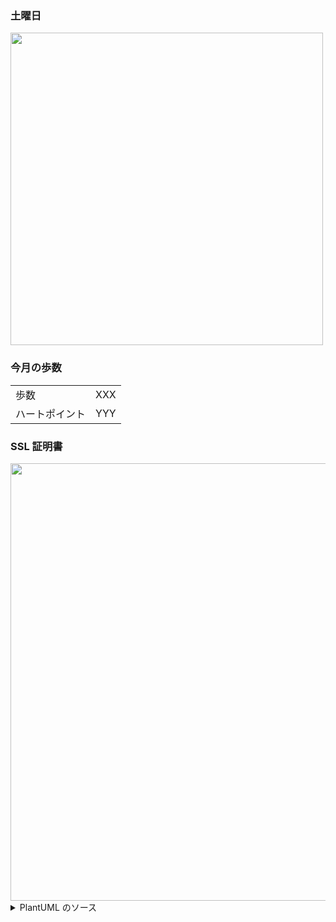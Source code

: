 ### 土曜日

<img src="" width="500">


### 今月の歩数

|||
|---|---|
|歩数|XXX|
|ハートポイント|YYY|

### SSL 証明書

<img src="https://i.imgur.com/HK1ySf9.png" width="700">

<details><summary> PlantUML のソース</summary>

```
@startuml

participant "Web ブラウザ" as Browser
participant "Web サーバ" as Server
participant "証明局 (CA)" as CA

== ルート証明書の事前配布 ==

CA -> CA: 鍵ペアを生成\n(**CA_KEY_P**, **CA_KEY_S**)
CA -> Browser: 公開鍵 (**CA_KEY_P**) を配布
Browser -> Browser: 信頼されたルート証明書として内蔵

== Web サーバの証明書の準備 ==

Server -> Server: 鍵ペアを生成\n(**SERV_KEY_P**, **SERV_KEY_S**)
Server -> CA: 証明書署名要求 (CSR) を送信\n- 公開鍵 **SERV_KEY_P**\n- ドメイン名

CA -> CA: CSRの情報を検証\n(ドメイン所有権、組織の存在など)
CA -> CA: 検証OK:\n自身の秘密鍵 (**CA_KEY_P**) で\nCSR内容 (サーバー公開鍵 **SERV_KEY_P** など)\nにデジタル署名
CA -> CA: サーバ証明書を発行（以下を含む）\n- デジタル署名\n- 申請者の公開鍵 **SERV_KEY_P**\n- 認証局自身の情報（有効期限など）

CA --> Server: サーバ証明書を送信

Server -> Server: サーバ証明書を設置

== SSL ハンドシェイク、共通鍵の共有 ==

Browser -> Server: 1. ハンドシェイク開始\n(ClientHello)

Server -> Browser: 2. サーバの応答(サーバ証明書を含む)\n(ServerHello)

Browser -> Browser: 3. 証明書の検証:
note left of Browser
  - CAの公開鍵 **CA_KEY_P** でサーバー証明書のデジタル署名を検証
  - ドメイン一致、有効期限などを検証
end note
Browser -> Browser: 3. 共通鍵の元となるプリマスタシークレットを生成
Browser -> Browser: 3. プリマスタシークレットを\nサーバの公開鍵 **SERV_KEY_P** で暗号化
Browser -> Server: 3. 暗号化されたプリマスターシークレットを送信\n(Client Key Exchange)

Server -> Server: 4. プリマスターシークレットを\n自身の秘密鍵 **SERV_KEY_S** で復号


Server <--> Browser: 5. (これ以降の通信は暗号化される)

@enduml
```
</details>